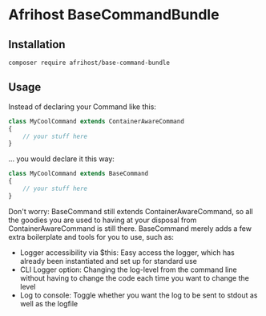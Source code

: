# Afrihost BaseCommandBundle

## Installation
`composer require afrihost/base-command-bundle`

## Usage
Instead of declaring your Command like this:
```php
class MyCoolCommand extends ContainerAwareCommand 
{
    // your stuff here
}
```
... you would declare it this way:
```php
class MyCoolCommand extends BaseCommand
{
    // your stuff here
}
```

Don't worry: BaseCommand still extends ContainerAwareCommand, so all the goodies you are used to having at your disposal from ContainerAwareCommand is still there. BaseCommand merely adds a few extra boilerplate and tools for you to use, such as:

* Logger accessibility via $this: Easy access the logger, which has already been instantiated and set up for standard use
* CLI Logger option: Changing the log-level from the command line without having to change the code each time you want to change the level
* Log to console: Toggle whether you want the log to be sent to stdout as well as the logfile
